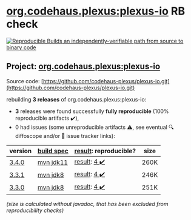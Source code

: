 [org.codehaus.plexus:plexus-io](https://search.maven.org/artifact/org.codehaus.plexus/plexus-io/) RB check
=======

[![Reproducible Builds](https://reproducible-builds.org/images/logos/rb.svg) an independently-verifiable path from source to binary code](https://reproducible-builds.org/)

## Project: [org.codehaus.plexus:plexus-io](https://search.maven.org/artifact/org.codehaus.plexus/plexus-io/)

Source code: [https://github.com/codehaus-plexus/plexus-io.git](https://github.com/codehaus-plexus/plexus-io.git)

rebuilding **3 releases** of org.codehaus.plexus:plexus-io:
- **3** releases were found successfully **fully reproducible** (100% reproducible artifacts :heavy_check_mark:),
- 0 had issues (some unreproducible artifacts :warning:, see eventual :mag: diffoscope and/or :memo: issue tracker links):

| version | [build spec](/BUILDSPEC.md) | [result](https://reproducible-builds.org/docs/jvm/): reproducible? | size |
| -- | --------- | ------ | -- |
| [3.4.0](https://search.maven.org/artifact/org.codehaus.plexus/plexus-io/3.4.0/pom) | [mvn jdk11](plexus-io-3.4.0.buildspec) | [result](plexus-io-3.4.0.buildinfo): [4 :heavy_check_mark: ](plexus-io-3.4.0.buildcompare) | 260K |
| [3.3.1](https://search.maven.org/artifact/org.codehaus.plexus/plexus-io/3.3.1/pom) | [mvn jdk8](plexus-io-3.3.1.buildspec) | [result](plexus-io-3.3.1.buildinfo): [4 :heavy_check_mark: ](plexus-io-3.3.1.buildcompare) | 246K |
| [3.3.0](https://search.maven.org/artifact/org.codehaus.plexus/plexus-io/3.3.0/pom) | [mvn jdk8](plexus-io-3.3.0.buildspec) | [result](plexus-io-3.3.0.buildinfo): [4 :heavy_check_mark: ](plexus-io-3.3.0.buildcompare) | 251K |

<i>(size is calculated without javadoc, that has been excluded from reproducibility checks)</i>
